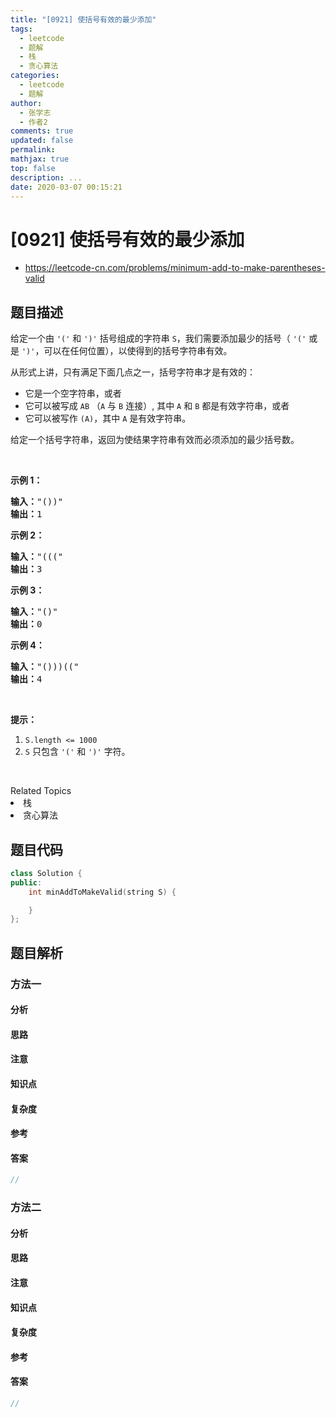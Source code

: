 ```yaml
---
title: "[0921] 使括号有效的最少添加"
tags:
  - leetcode
  - 题解
  - 栈
  - 贪心算法
categories:
  - leetcode
  - 题解
author:
  - 张学志
  - 作者2
comments: true
updated: false
permalink:
mathjax: true
top: false
description: ...
date: 2020-03-07 00:15:21
---
```



# [0921] 使括号有效的最少添加
* https://leetcode-cn.com/problems/minimum-add-to-make-parentheses-valid


## 题目描述

<p>给定一个由&nbsp;<code>&#39;(&#39;</code>&nbsp;和&nbsp;<code>&#39;)&#39;</code>&nbsp;括号组成的字符串 <code>S</code>，我们需要添加最少的括号（ <code>&#39;(&#39;</code>&nbsp;或是&nbsp;<code>&#39;)&#39;</code>，可以在任何位置），以使得到的括号字符串有效。</p>

<p>从形式上讲，只有满足下面几点之一，括号字符串才是有效的：</p>

<ul>
	<li>它是一个空字符串，或者</li>
	<li>它可以被写成&nbsp;<code>AB</code>&nbsp;（<code>A</code>&nbsp;与&nbsp;<code>B</code>&nbsp;连接）, 其中&nbsp;<code>A</code> 和&nbsp;<code>B</code>&nbsp;都是有效字符串，或者</li>
	<li>它可以被写作&nbsp;<code>(A)</code>，其中&nbsp;<code>A</code>&nbsp;是有效字符串。</li>
</ul>

<p>给定一个括号字符串，返回为使结果字符串有效而必须添加的最少括号数。</p>

<p>&nbsp;</p>

<p><strong>示例 1：</strong></p>

<pre><strong>输入：</strong>&quot;())&quot;
<strong>输出：</strong>1
</pre>

<p><strong>示例 2：</strong></p>

<pre><strong>输入：</strong>&quot;(((&quot;
<strong>输出：</strong>3
</pre>

<p><strong>示例 3：</strong></p>

<pre><strong>输入：</strong>&quot;()&quot;
<strong>输出：</strong>0
</pre>

<p><strong>示例 4：</strong></p>

<pre><strong>输入：</strong>&quot;()))((&quot;
<strong>输出：</strong>4</pre>

<p>&nbsp;</p>

<p><strong>提示：</strong></p>

<ol>
	<li><code>S.length &lt;= 1000</code></li>
	<li><code>S</code> 只包含&nbsp;<code>&#39;(&#39;</code> 和&nbsp;<code>&#39;)&#39;</code>&nbsp;字符。</li>
</ol>

<p>&nbsp;</p>
<div><div>Related Topics</div><div><li>栈</li><li>贪心算法</li></div></div>


## 题目代码

```cpp
class Solution {
public:
    int minAddToMakeValid(string S) {

    }
};
```


## 题目解析


### 方法一

#### 分析

#### 思路

#### 注意

#### 知识点

#### 复杂度

#### 参考

#### 答案

```cpp
//
```


### 方法二

#### 分析

#### 思路

#### 注意

#### 知识点

#### 复杂度

#### 参考

#### 答案

```cpp
//
```


